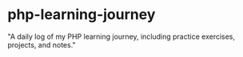 # php-learning-journey
 "A daily log of my PHP learning journey, including practice exercises, projects, and notes."
